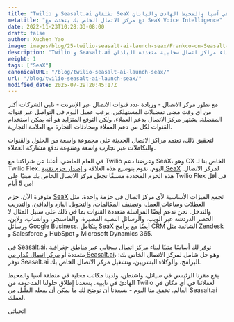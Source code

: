 ```yaml
---
title: "Twilio و Seasalt.ai تطلقان SeaX في آسيا والمحيط الهادئ واليابان"
metatitle: "دع مركز الاتصال الخاص بك يتحدث مع SeaX Voice Intelligence"
date: 2022-11-23T10:28:33-08:00
draft: false
author: Xuchen Yao
image: images/blog/25-twilio-seasalt-ai-launch-seax/Frankco-on-Seasalt-ai-parternship.png
description: "Twilio و Seasalt.ai توسعان الشراكة في آسيا والمحيط الهادئ واليابان لبناء مراكز اتصال سحابية متعددة البلدان"
weight: 1
tags: ["SeaX"]
canonicalURL: "/blog/twilio-seasalt-ai-launch-seax/"
url: "/blog/twilio-seasalt-ai-launch-seax/"
modified_date: 2025-07-29T20:45:17Z
---
```


مع تطور مركز الاتصال - وزيادة عدد قنوات الاتصال عبر الإنترنت - تلبي الشركات أكثر من أي وقت مضى تفضيلات المستهلكين. يرغب عميل اليوم في التواصل عبر قنواته المفضلة. يشتهر مركز الاتصال بدعم العملاء، ولكن التوقع المتزايد هو أنه يمكن استخدام القنوات لكل من دعم العملاء ومحادثات التجارة مع العلامة التجارية.

لتحقيق ذلك، تعتمد مراكز الاتصال الحديثة على مجموعة واسعة من الحلول والقنوات والتكاملات عبر تجارب واسعة ومتنوعة تدفع مشاركة العملاء.

في العام الماضي، أعلنا عن شراكتنا مع Twilio وعرضنا دعم SeaX، وهو CX الخاص بنا لـ Twilio Flex. اليوم، نقوم بتوسيع هذه العلاقة و [إصدار حزم تقنية SeaX](https://www.twilio.com/press/releases/twilio-and-seasaltai-expand-partnership-in-apj) لمركز الاتصال. هذه الحزم المحددة مسبقًا تجعل مركز الاتصال الخاص بك مبنيًا على Twilio Flex في أقل من 5 أيام!

متوفرة الآن، حزم [SeaX](https://seax.seasalt.ai/?utm_source=blog/) تجمع الميزات الأساسية لأي مركز اتصال في حزمة واحدة، مثل العطلات وساعات العمل، وتصنيف المكالمات، والتحويل البارد والدافئ، والتدريب والتدخل. نحن ندعم أيضًا المراسلة متعددة القنوات بما في ذلك على سبيل المثال لا الحصر الدردشة عبر الويب، والرسائل النصية القصيرة، والماسنجر، وواتساب، ولاين، ورسائل Google Business. يتكامل SeaX أيضًا مع برامج CRM الشائعة مثل Zendesk و Salesforce و HubSpot و Microsoft Dynamics 365.

في Seasalt.ai، نوفر لك أساسًا متينًا لبناء مركز اتصال سحابي عبر مناطق جغرافية متعددة أو [مركز اتصال مُدار من Seasalt.ai](https://seasalt.ai/managed-contact-center/)، وهو حل شامل لمركز الاتصال الخاص بك: توفر Seasalt.ai البرامج، والوكلاء البشريين، وتشغيل مركز الاتصال الخاص بك.

يقع مقرنا الرئيسي في سياتل، واشنطن، ولدينا مكاتب محلية في منطقة آسيا والمحيط الهادئ في تايبيه. يسعدنا إطلاق حلولنا المدعومة من Twilio لعملائنا في أي مكان في العالم. تحقق منا اليوم - يسعدنا أن نوضح لك ما يمكن أن يفعله القليل من Seasalt.ai لعملك.

تحياتي!
